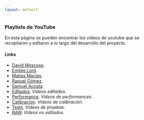 ```yaml
---
layout: default
---
```



### Playlists de YouTube

En esta página se pueden encontrar los videos de youtube que se recopilaron y editaron a lo largo del desarrollo del proyecto.

#### Links

*   [David Moscoso](./youtube/david.html).
*   [Emilee Lord](./youtube/another-page.html).
*   [Matías Macías](./youtube/another-page.html).
*   [Raquel Gómez](./youtube/another-page.html).
*   [Samuel Acosta](./youtube/another-page.html).
*   [Editados](./youtube/another-page.html). _Videos editados_.
*   [Performance](./youtube/another-page.html). _Videos de performances_.
*   [Calibracion](./youtube/another-page.html). _Videos de calibración_.
*   [Tests](./youtube/another-page.html). _Videos de pruebas_.
*   [RAW](./youtube/another-page.html). _Videos no editados_.
